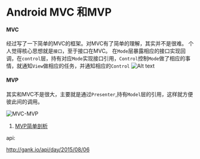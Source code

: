 # Android MVC 和MVP

#### MVC
经过写了一下简单的MVC的框架。对MVC有了简单的理解，其实并不是很难。 个人觉得核心思想就是`接口`，至于接口在MVC。 
在`Mode`层暴露相应的接口实现回调，在`control`层，持有对应`Mode`实现接口引用，`Control`控制`Mode`做了相应的事情，就通知`View`做相应的任务，并通知相应的`Control`
![Alt text](./MVC.png)


#### MVP
其实和MVC不是很大，主要就是通过`Presenter`,持有`Model`层的引用，这样就方便彼此间的调用。

![MVC-MVP](http://www.jcodecraeer.com/uploads/20150313/1426239008578777.png)
1. [MVP简单剖析](http://www.jcodecraeer.com/a/anzhuokaifa/androidkaifa/2015/0313/2599.html)


api:

http://gank.io/api/day/2015/08/06
